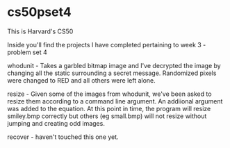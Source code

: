 # cs50pset4
This is Harvard's CS50

Inside you'll find the projects I have completed pertaining to week 3 -problem set 4

whodunit - Takes a garbled bitmap image and I've decrypted the image by changing all the
static surrounding a secret message. Randomized pixels were changed to RED and all others were
left alone.

resize - Given some of the images from whodunit, we've been asked to resize them according
to a command line argument. An addiional argument was added to the equation. At this
point in time, the program will resize smiley.bmp correctly but others (eg small.bmp) will
not resize without jumping and creating odd images.

recover - haven't touched this one yet.